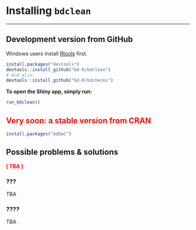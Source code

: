 # Installing `bdclean`

***


## Development version from GitHub

Windows users install [Rtools](https://cran.r-project.org/bin/windows/Rtools/) first.

```r
install.packages("devtools")
devtools::install_github("bd-R/bdclean")
# And also:
devtools::install_github("bd-R/bdchecks")
```
**To open the Shiny app, simply run:**

```r
run_bdclean()
```

## <span style="color:red">Very soon: a stable version from CRAN</span>

[comment]: <> (Need-To-Be-Updated!)

```r
install.packages("bdDwC")
```

## Possible problems & solutions

**<span style="color:red">[ TBA ]</span>**

### ???
TBA

### ????
TBA
